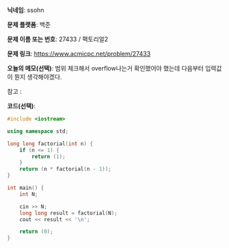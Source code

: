 **닉네임**: ssohn

**문제 플랫폼**: 백준

**문제 이름 또는 번호**:  27433 / 팩토리얼2

**문제 링크**: https://www.acmicpc.net/problem/27433

**오늘의 메모(선택)**: 범위 체크해서 overflow나는거 확인했어야 했는데 다음부터 입력값이 뭔지 생각해야겠다.

참고 :

**코드(선택)**:

```c++
#include <iostream>

using namespace std;

long long factorial(int n) {
	if (n <= 1) {
		return (1);
	}
	return (n * factorial(n - 1));
}

int main() {
	int N;

	cin >> N;
	long long result = factorial(N);
	cout << result << '\n';

	return (0);
}
```
